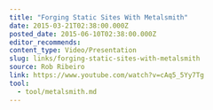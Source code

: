 ```yaml
---
title: "Forging Static Sites With Metalsmith"
date: 2015-03-21T02:38:00.000Z
posted_date: 2015-06-10T02:38:00.000Z
editor_recommends:
content_type: Video/Presentation
slug: links/forging-static-sites-with-metalsmith
source: Rob Ribeiro
link: https://www.youtube.com/watch?v=cAq5_5Yy7Tg
tool:
  - tool/metalsmith.md
---
```

